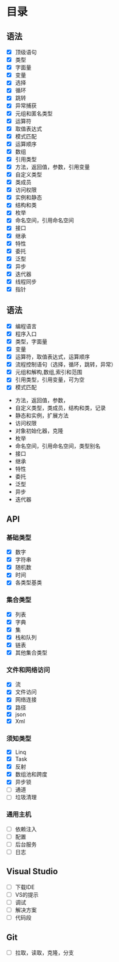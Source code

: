 # 目录
## 语法

- [x] 顶级语句
- [x] 类型
- [x] 字面量
- [x] 变量
- [x] 选择
- [x] 循环
- [x] 跳转
- [x] 异常捕获
- [x] 元组和匿名类型
- [x] 运算符
- [x] 取值表达式
- [x] 模式匹配
- [x] 运算顺序
- [x] 数组
- [x] 引用类型
- [x] 方法，返回值，参数，引用变量 
- [x] 自定义类型
- [x] 类成员
- [x] 访问权限
- [x] 实例和静态
- [x] 结构和类
- [x] 枚举
- [x] 命名空间，引用命名空间
- [x] 接口
- [x] 继承
- [x] 特性
- [x] 委托
- [x] 泛型
- [x] 异步
- [x] 迭代器
- [x] 线程同步
- [x] 指针

## 语法

- [x] 编程语言
- [x] 程序入口
- [x] 类型，字面量
- [x] 变量
- [x] 运算符，取值表达式，运算顺序
- [x] 流程控制语句（选择，循环，跳转，异常）
- [x] 元组和解构,数组,索引和范围
- [x] 引用类型，引用变量，可为空
- [x] 模式匹配
- 方法，返回值，参数，
- 自定义类型，类成员，结构和类，记录
- 静态和实例，扩展方法
- 访问权限
- 对象初始化器，克隆
- 枚举
- 命名空间，引用命名空间，类型别名
- 接口
- 继承
- 特性
- 委托
- 泛型
- 异步
- 迭代器

## API

### 基础类型 

- [x] 数字
- [x] 字符串
- [x] 随机数
- [x] 时间
- [x] 各类型基类

### 集合类型

- [x] 列表
- [x] 字典
- [x] 集
- [x] 栈和队列
- [x] 链表
- [x] 其他集合类型

### 文件和网络访问

- [x] 流
- [x] 文件访问
- [x] 网络连接
- [x] 路径
- [x] json
- [x] Xml

### 须知类型

- [x] Linq
- [x] Task
- [x] 反射
- [x] 数组池和跨度
- [x] 异步锁
- [ ] 通道
- [ ] 垃圾清理

### 通用主机

- [ ] 依赖注入
- [ ] 配置
- [ ] 后台服务
- [ ] 日志

## Visual Studio

- [ ] 下载IDE
- [ ] VS的提示
- [ ] 调试
- [ ] 解决方案
- [ ] 代码段

## Git

- [ ] 拉取，读取，克隆，分支 

 
